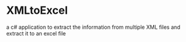 # XMLtoExcel
a c# application to extract the information from multiple XML files and extract it to an excel file

